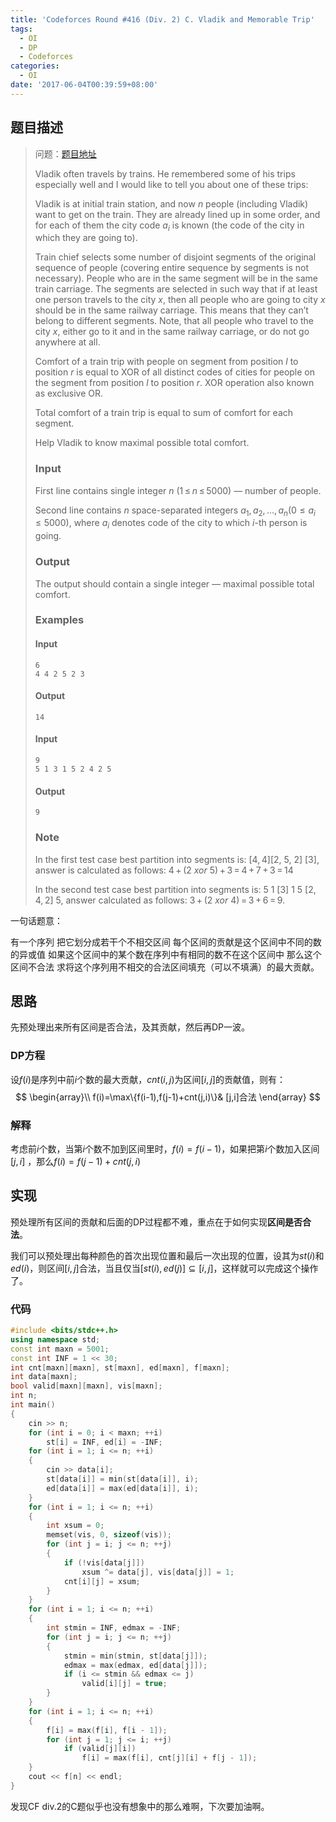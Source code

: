 ```yaml
---
title: 'Codeforces Round #416 (Div. 2) C. Vladik and Memorable Trip'
tags:
  - OI
  - DP
  - Codeforces
categories:
  - OI
date: '2017-06-04T00:39:59+08:00'
---
```


## 题目描述

> 问题：[题目地址](http://codeforces.com/contest/811/problem/C) 
>
> Vladik often travels by trains. He remembered some of his trips especially well and I would like to tell you about one of these trips:
>
> Vladik is at initial train station, and now *n* people (including Vladik) want to get on the train. They are already lined up in some order, and for each of them the city code $a_i$ is known (the code of the city in which they are going to).
> <!--more-->
> Train chief selects some number of disjoint segments of the original sequence of people (covering entire sequence by segments is not necessary). People who are in the same segment will be in the same train carriage. The segments are selected in such way that if at least one person travels to the city *x*, then all people who are going to city *x* should be in the same railway carriage. This means that they can’t belong to different segments. Note, that all people who travel to the city *x*, either go to it and in the same railway carriage, or do not go anywhere at all.
>
> Comfort of a train trip with people on segment from position *l* to position *r* is equal to XOR of all distinct codes of cities for people on the segment from position *l* to position *r*. XOR operation also known as exclusive OR.
>
> Total comfort of a train trip is equal to sum of comfort for each segment.
>
> Help Vladik to know maximal possible total comfort.
>
>
>
> ### Input
>
> First line contains single integer *n* (1 ≤ *n* ≤ 5000) — number of people.
>
> Second line contains *n* space-separated integers $a_1, a_2, ..., a_n (0 ≤ a_i ≤ 5000)$, where $a_i$ denotes code of the city to which *i*-th person is going.
>
> ### Output
>
> The output should contain a single integer — maximal possible total comfort.
>
> ### Examples
>
> #### Input
>
> ```
> 6
> 4 4 2 5 2 3
> ```
>
> #### Output
>
> ```
> 14
> ```
>
> #### Input
>
> ```
> 9
> 5 1 3 1 5 2 4 2 5
> ```
>
> #### Output
>
> ```
> 9
> ```
>
> ### Note
>
> In the first test case best partition into segments is: [4, 4]\[2, 5, 2] [3], answer is calculated as follows: 4 + (2 *xor* 5) + 3 = 4 + 7 + 3 = 14
>
> In the second test case best partition into segments is: 5 1 [3] 1 5 [2, 4, 2] 5, answer calculated as follows: 3 + (2 *xor* 4) = 3 + 6 = 9.

一句话题意：

有一个序列 把它划分成若干个不相交区间 每个区间的贡献是这个区间中不同的数的异或值 如果这个区间中的某个数在序列中有相同的数不在这个区间中 那么这个区间不合法 求将这个序列用不相交的合法区间填充（可以不填满）的最大贡献。

## 思路

先预处理出来所有区间是否合法，及其贡献，然后再DP一波。

### DP方程

设$f(i)$是序列中前$i$个数的最大贡献，$cnt(i,j)$为区间$[i,j]$的贡献值，则有：
$$
\begin{array}\\
f(i)=\max\{f(i-1),f(j-1)+cnt(j,i)\}&  [j,i]合法
\end{array}
$$

### 解释

考虑前$i$个数，当第$i$个数不加到区间里时，$f(i)=f(i-1)$，如果把第$i$个数加入区间$[j,i]$ ，那么$f(i)=f(j-1)+cnt(j,i)$

## 实现

预处理所有区间的贡献和后面的DP过程都不难，重点在于如何实现**区间是否合法**。

我们可以预处理出每种颜色的首次出现位置和最后一次出现的位置，设其为$st(i)$和$ed(i)$，则区间$[i,j]$合法，当且仅当$[st(i),ed(j)]\subseteq[i,j]$，这样就可以完成这个操作了。

### 代码

``` cpp
#include <bits/stdc++.h>
using namespace std;
const int maxn = 5001;
const int INF = 1 << 30;
int cnt[maxn][maxn], st[maxn], ed[maxn], f[maxn];
int data[maxn];
bool valid[maxn][maxn], vis[maxn];
int n;
int main()
{
    cin >> n;
    for (int i = 0; i < maxn; ++i)
        st[i] = INF, ed[i] = -INF;
    for (int i = 1; i <= n; ++i)
    {
        cin >> data[i];
        st[data[i]] = min(st[data[i]], i);
        ed[data[i]] = max(ed[data[i]], i);
    }
    for (int i = 1; i <= n; ++i)
    {
        int xsum = 0;
        memset(vis, 0, sizeof(vis));
        for (int j = i; j <= n; ++j)
        {
            if (!vis[data[j]])
                xsum ^= data[j], vis[data[j]] = 1;
            cnt[i][j] = xsum;
        }
    }
    for (int i = 1; i <= n; ++i)
    {
        int stmin = INF, edmax = -INF;
        for (int j = i; j <= n; ++j)
        {
            stmin = min(stmin, st[data[j]]);
            edmax = max(edmax, ed[data[j]]);
            if (i <= stmin && edmax <= j)
                valid[i][j] = true;
        }
    }
    for (int i = 1; i <= n; ++i)
    {
        f[i] = max(f[i], f[i - 1]);
        for (int j = 1; j <= i; ++j)
            if (valid[j][i])
                f[i] = max(f[i], cnt[j][i] + f[j - 1]);
    }
    cout << f[n] << endl;
}
```



发现CF div.2的C题似乎也没有想象中的那么难啊，下次要加油啊。
